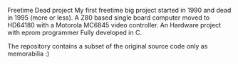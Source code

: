 Freetime Dead project 
My first freetime big project started in 1990 and dead in 1995 (more or less). 
A Z80 based single board computer moved to HD64180 with a Motorola MC6845 video controller.
An Hardware project with eprom programmer Fully developed in C.

The repository contains a subset of the original source code only as memorabilia :)
